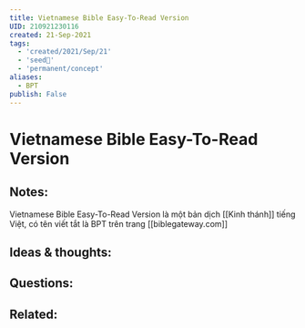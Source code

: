 ```yaml
---
title: Vietnamese Bible Easy-To-Read Version
UID: 210921230116
created: 21-Sep-2021
tags:
  - 'created/2021/Sep/21'
  - 'seed🥜'
  - 'permanent/concept'
aliases:
  - BPT
publish: False
---
```

# Vietnamese Bible Easy-To-Read Version

## Notes:
Vietnamese Bible Easy-To-Read Version là một bản dịch [[Kinh thánh]] tiếng Việt, có tên viết tắt là BPT trên trang [[biblegateway.com]]

## Ideas & thoughts:

## Questions:

## Related:

